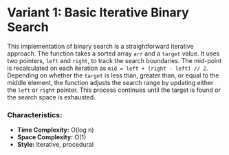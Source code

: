 # Variant 1: Basic Iterative Binary Search

This implementation of binary search is a straightforward iterative approach. The function takes a sorted array `arr` and a `target` value. It uses two pointers, `left` and `right`, to track the search boundaries. The mid-point is recalculated on each iteration as `mid = left + (right - left) // 2`. Depending on whether the `target` is less than, greater than, or equal to the middle element, the function adjusts the search range by updating either the `left` or `right` pointer. This process continues until the target is found or the search space is exhausted.

### Characteristics:
- **Time Complexity:** O(log n)
- **Space Complexity:** O(1)
- **Style:** Iterative, procedural